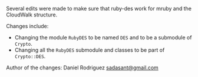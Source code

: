 ﻿Several edits were made to make sure that ruby-des work for mruby and
the CloudWalk structure.

Changes include:
- Changing the module `RubyDES` to be named `DES` and to be a
  submodule of `Crypto`.
- Changing all the `RubyDES` submodule and classes to be part of
  `Crypto::DES`.

Author of the changes:
    Daniel Rodriguez <sadasant@gmail.com>
